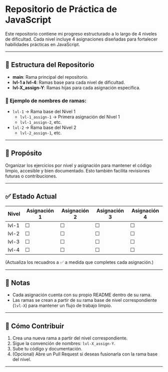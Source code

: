 # Repositorio de Práctica de JavaScript

Este repositorio contiene mi progreso estructurado a lo largo de 4 niveles de dificultad. Cada nivel incluye 4 asignaciones diseñadas para fortalecer habilidades prácticas en JavaScript.

---

## 🌟 Estructura del Repositorio

- **main**: Rama principal del repositorio.  
- **lvl-1 a lvl-4**: Ramas base para cada nivel de dificultad.  
- **lvl-X_assign-Y**: Ramas hijas para cada asignación específica.

### 📁 Ejemplo de nombres de ramas:
- `lvl-1` → Rama base del Nivel 1  
  - `lvl-1_assign-1` → Primera asignación del Nivel 1  
  - `lvl-1_assign-2`, etc.  
- `lvl-2` → Rama base del Nivel 2  
  - `lvl-2_assign-1`, etc.

---

## 🧠 Propósito

Organizar los ejercicios por nivel y asignación para mantener el código limpio, accesible y bien documentado. Esto también facilita revisiones futuras o contribuciones.

---

## ✅ Estado Actual

| Nivel | Asignación 1 | Asignación 2 | Asignación 3 | Asignación 4 |
|-------|---------------|---------------|---------------|---------------|
| lvl-1 | ☐             | ☐             | ☐             | ☐             |
| lvl-2 | ☐             | ☐             | ☐             | ☐             |
| lvl-3 | ☐             | ☐             | ☐             | ☐             |
| lvl-4 | ☐             | ☐             | ☐             | ☐             |

(Actualiza los recuadros a ✅ a medida que completes cada asignación.)

---

## 📌 Notas

- Cada asignación cuenta con su propio README dentro de su rama.  
- Las ramas se crean a partir de su rama base de nivel correspondiente (`lvl-X`) para mantener un flujo de trabajo limpio.

---

## 🚀 Cómo Contribuir

1. Crea una nueva rama a partir del nivel correspondiente.  
2. Sigue la convención de nombres: `lvl-X_assign-Y`.  
3. Sube tu código y documentación.  
4. (Opcional) Abre un Pull Request si deseas fusionarla con la rama base del nivel.

---